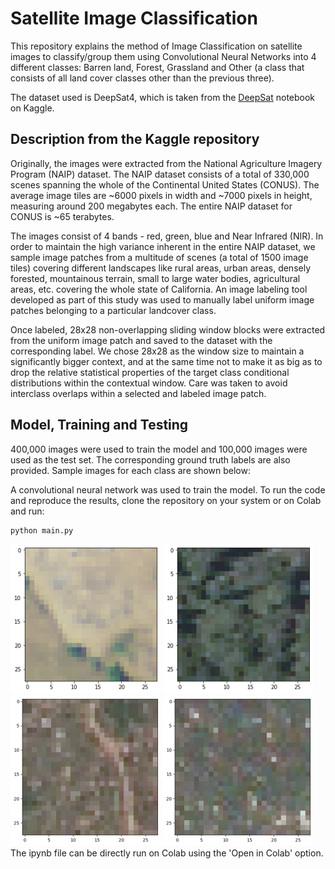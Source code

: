 # Satellite Image Classification

This repository explains the method of Image Classification on satellite images to classify/group them using Convolutional Neural Networks into 4 different classes: Barren land, Forest, Grassland and Other (a class that consists of all land cover classes other than the previous three).

The dataset used is DeepSat4, which is taken from the [DeepSat](https://www.kaggle.com/datasets/crawford/deepsat-sat4) notebook on Kaggle. 

## Description from the Kaggle repository

Originally, the images were extracted from the National Agriculture Imagery Program (NAIP) dataset. The NAIP dataset consists of a total of 330,000 scenes spanning the whole of the Continental United States (CONUS). The average image tiles are ~6000 pixels in width and ~7000 pixels in height, measuring around 200 megabytes each. The entire NAIP dataset for CONUS is ~65 terabytes. 

The images consist of 4 bands - red, green, blue and Near Infrared (NIR). In order to maintain the high variance inherent in the entire NAIP dataset, we sample image patches from a multitude of scenes (a total of 1500 image tiles) covering different landscapes like rural areas, urban areas, densely forested, mountainous terrain, small to large water bodies, agricultural areas, etc. covering the whole state of California. An image labeling tool developed as part of this study was used to manually label uniform image patches belonging to a particular landcover class.

Once labeled, 28x28 non-overlapping sliding window blocks were extracted from the uniform image patch and saved to the dataset with the corresponding label. We chose 28x28 as the window size to maintain a significantly bigger context, and at the same time not to make it as big as to drop the relative statistical properties of the target class conditional distributions within the contextual window. Care was taken to avoid interclass overlaps within a selected and labeled image patch.

## Model, Training and Testing


400,000 images were used to train the model and 100,000 images were used as the test set. The corresponding ground truth labels are also provided. Sample images for each class are shown below:


A convolutional neural network was used to train the model. To run the code and reproduce the results, clone the repository on your system or on Colab and run:
```
python main.py
```
![Barren Land](/images/barren_land.png)  ![Forest Land](/images/forest_land.png)  ![Grassland](/images/grassland.png)  ![Other](/images/other.png)
The ipynb file can be directly run on Colab using the 'Open in Colab' option.

